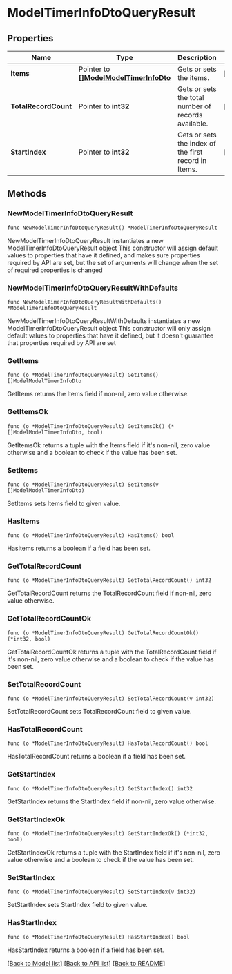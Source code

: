# ModelTimerInfoDtoQueryResult

## Properties

Name | Type | Description | Notes
------------ | ------------- | ------------- | -------------
**Items** | Pointer to [**[]ModelModelTimerInfoDto**](ModelModelTimerInfoDto.md) | Gets or sets the items. | [optional] 
**TotalRecordCount** | Pointer to **int32** | Gets or sets the total number of records available. | [optional] 
**StartIndex** | Pointer to **int32** | Gets or sets the index of the first record in Items. | [optional] 

## Methods

### NewModelTimerInfoDtoQueryResult

`func NewModelTimerInfoDtoQueryResult() *ModelTimerInfoDtoQueryResult`

NewModelTimerInfoDtoQueryResult instantiates a new ModelTimerInfoDtoQueryResult object
This constructor will assign default values to properties that have it defined,
and makes sure properties required by API are set, but the set of arguments
will change when the set of required properties is changed

### NewModelTimerInfoDtoQueryResultWithDefaults

`func NewModelTimerInfoDtoQueryResultWithDefaults() *ModelTimerInfoDtoQueryResult`

NewModelTimerInfoDtoQueryResultWithDefaults instantiates a new ModelTimerInfoDtoQueryResult object
This constructor will only assign default values to properties that have it defined,
but it doesn't guarantee that properties required by API are set

### GetItems

`func (o *ModelTimerInfoDtoQueryResult) GetItems() []ModelModelTimerInfoDto`

GetItems returns the Items field if non-nil, zero value otherwise.

### GetItemsOk

`func (o *ModelTimerInfoDtoQueryResult) GetItemsOk() (*[]ModelModelTimerInfoDto, bool)`

GetItemsOk returns a tuple with the Items field if it's non-nil, zero value otherwise
and a boolean to check if the value has been set.

### SetItems

`func (o *ModelTimerInfoDtoQueryResult) SetItems(v []ModelModelTimerInfoDto)`

SetItems sets Items field to given value.

### HasItems

`func (o *ModelTimerInfoDtoQueryResult) HasItems() bool`

HasItems returns a boolean if a field has been set.

### GetTotalRecordCount

`func (o *ModelTimerInfoDtoQueryResult) GetTotalRecordCount() int32`

GetTotalRecordCount returns the TotalRecordCount field if non-nil, zero value otherwise.

### GetTotalRecordCountOk

`func (o *ModelTimerInfoDtoQueryResult) GetTotalRecordCountOk() (*int32, bool)`

GetTotalRecordCountOk returns a tuple with the TotalRecordCount field if it's non-nil, zero value otherwise
and a boolean to check if the value has been set.

### SetTotalRecordCount

`func (o *ModelTimerInfoDtoQueryResult) SetTotalRecordCount(v int32)`

SetTotalRecordCount sets TotalRecordCount field to given value.

### HasTotalRecordCount

`func (o *ModelTimerInfoDtoQueryResult) HasTotalRecordCount() bool`

HasTotalRecordCount returns a boolean if a field has been set.

### GetStartIndex

`func (o *ModelTimerInfoDtoQueryResult) GetStartIndex() int32`

GetStartIndex returns the StartIndex field if non-nil, zero value otherwise.

### GetStartIndexOk

`func (o *ModelTimerInfoDtoQueryResult) GetStartIndexOk() (*int32, bool)`

GetStartIndexOk returns a tuple with the StartIndex field if it's non-nil, zero value otherwise
and a boolean to check if the value has been set.

### SetStartIndex

`func (o *ModelTimerInfoDtoQueryResult) SetStartIndex(v int32)`

SetStartIndex sets StartIndex field to given value.

### HasStartIndex

`func (o *ModelTimerInfoDtoQueryResult) HasStartIndex() bool`

HasStartIndex returns a boolean if a field has been set.


[[Back to Model list]](../README.md#documentation-for-models) [[Back to API list]](../README.md#documentation-for-api-endpoints) [[Back to README]](../README.md)


